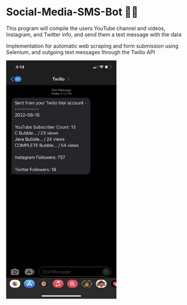# Social-Media-SMS-Bot 📱💬

This program will compile the users YouTube channel and videos, Instagram, and Twitter info, and send them a text message with the data

Implementation for automatic web scraping and form submission using Selenium, and outgoing text messages through the Twilio API

<img src="output.jpg" alt="Girl in a jacket" width="300">
